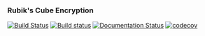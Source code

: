 ### Rubik's Cube Encryption
[![Build Status](https://travis-ci.com/Weiqi97/Cube-Crypto.svg?branch=master)](https://travis-ci.com/Weiqi97/Cube-Crypto)
[![Build status](https://ci.appveyor.com/api/projects/status/5le32990x1837tg4/branch/master?svg=true)](https://ci.appveyor.com/project/Weiqi97/cube-crypto/branch/master)
[![Documentation Status](https://readthedocs.org/projects/pydocs/badge/?version=latest)](https://pydocs.readthedocs.io/en/latest/?badge=latest)
[![codecov](https://codecov.io/gh/Weiqi97/Cube-Crypto/branch/master/graph/badge.svg)](https://codecov.io/gh/Weiqi97/Cube-Crypto)
